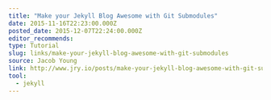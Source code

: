 ```yaml
---
title: "Make your Jekyll Blog Awesome with Git Submodules"
date: 2015-11-16T22:23:00.000Z
posted_date: 2015-12-07T22:24:00.000Z
editor_recommends:
type: Tutorial
slug: links/make-your-jekyll-blog-awesome-with-git-submodules
source: Jacob Young
link: http://www.jry.io/posts/make-your-jekyll-blog-awesome-with-git-submodules/
tool:
  - jekyll
---
```





